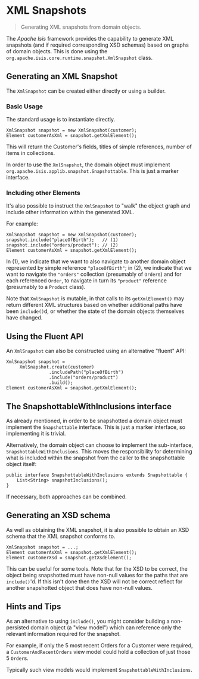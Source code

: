 XML Snapshots
=============

> Generating XML snapshots from domain objects.

The *Apache Isis* framework provides the capability to generate XML snapshots (and if required corresponding XSD schemas) based on graphs of domain objects. This is done using the
`org.apache.isis.core.runtime.snapshot.XmlSnapshot` class.

Generating an XML Snapshot
--------------------------

The `XmlSnapshot` can be created either directly or using a builder.

### Basic Usage

The standard usage is to instantiate directly.

    XmlSnapshot snapshot = new XmlSnapshot(customer);
    Element customerAsXml = snapshot.getXmlElement();

This will return the Customer's fields, titles of simple references, number of items in collections.

In order to use the `XmlSnapshot`, the domain object must implement `org.apache.isis.applib.snapshot.Snapshottable`. This is just a marker interface.

### Including other Elements

It's also possible to instruct the `XmlSnapshot` to "walk" the object graph and include other information within the generated XML.

For example:

    XmlSnapshot snapshot = new XmlSnapshot(customer);
    snapshot.include("placeOfBirth");   // (1)
    snapshot.include("orders/product"); // (2)
    Element customerAsXml = snapshot.getXmlElement();

In (1), we indicate that we want to also navigate to another domain object represented by simple reference `"placeOfBirth"`; in (2), we indicate that we want to navigate the `"orders"` collection (presumably of `Order`s) and for each referenced `Order`, to navigate in turn its `"product"` reference (presumably to a `Product` class).

Note that `XmlSnapshot` is mutable, in that calls to its `getXmlElement()` may return different XML structures based on whether additional paths have been `include()`d, or whether the state of the domain objects themselves have changed.

Using the Fluent API
--------------------

An `XmlSnapshot` can also be constructed using an alternative "fluent" API:

    XmlSnapshot snapshot = 
         XmlSnapshot.create(customer)
                    .includePath("placeOfBirth")
                    .include("orders/product")
                    .build();
    Element customerAsXml = snapshot.getXmlElement();

The SnapshottableWithInclusions interface
-----------------------------------------

As already mentioned, in order to be snapshotted a domain object must implement the `Snapshottable` interface. This is just a marker interface, so implementing it is trivial.

Alternatively, the domain object can choose to implement the
sub-interface, `SnapshottableWithInclusions`. This moves the
responsibility for determining what is included within the snapshot from the caller to the snapshottable object itself:

    public interface SnapshottableWithInclusions extends Snapshottable {
        List<String> snapshotInclusions();
    }

If necessary, both approaches can be combined.

Generating an XSD schema
------------------------

As well as obtaining the XML snapshot, it is also possible to obtain an XSD schema that the XML snapshot conforms to.

    XmlSnapshot snapshot = ...;
    Element customerAsXml = snapshot.getXmlElement();
    Element customerXsd = snapshot.getXsdElement();

This can be useful for some tools. Note that for the XSD to be correct, the object being snapshotted must have non-null values for the paths that are `include()`'d. If this isn't done then the XSD will not be correct reflect for another snapshotted object that does have non-null values.

Hints and Tips
--------------

As an alternative to using `include()`, you might consider building a non-persisted domain object (a "view model") which can reference only the relevant information required for the snapshot.

For example, if only the 5 most recent Orders for a Customer were required, a `CustomerAndRecentOrders` view model could hold a collection of just those 5 `Order`s.

Typically such view models would implement `SnapshottableWithInclusions`.

